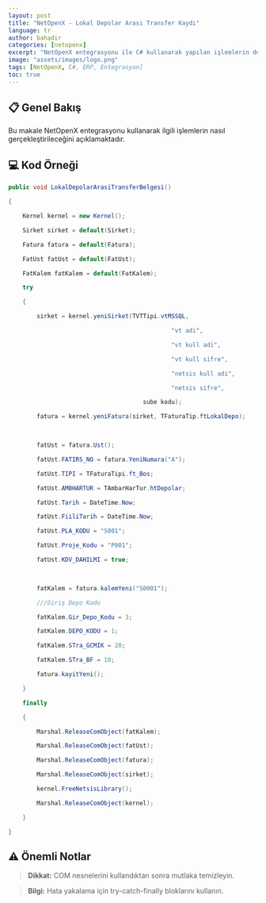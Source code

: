 ```yaml
---
layout: post
title: "NetOpenX - Lokal Depolar Arası Transfer Kaydı"
language: tr
author: bahadir
categories: [netopenx]
excerpt: "NetOpenX entegrasyonu ile C# kullanarak yapılan işlemlerin detaylı açıklaması ve örnek kodları."
image: "assets/images/logo.png"
tags: [NetOpenX, C#, ERP, Entegrasyon]
toc: true
---
```


## 📋 Genel Bakış

Bu makale NetOpenX entegrasyonu kullanarak ilgili işlemlerin nasıl gerçekleştirileceğini açıklamaktadır.

## 💻 Kod Örneği


```csharp
public void LokalDepolarArasiTransferBelgesi()

{

    Kernel kernel = new Kernel();

    Sirket sirket = default(Sirket);

    Fatura fatura = default(Fatura);

    FatUst fatUst = default(FatUst);

    FatKalem fatKalem = default(FatKalem);

    try

    {

        sirket = kernel.yeniSirket(TVTTipi.vtMSSQL,

                                              "vt adi",

                                              "vt kull adi",

                                              "vt kull sifre",

                                              "netsis kull adi",

                                              "netsis sifre",

                                      sube kodu);

        fatura = kernel.yeniFatura(sirket, TFaturaTip.ftLokalDepo);

        

        fatUst = fatura.Ust();

        fatUst.FATIRS_NO = fatura.YeniNumara("A");

        fatUst.TIPI = TFaturaTipi.ft_Bos;

        fatUst.AMBHARTUR = TAmbarHarTur.htDepolar;

        fatUst.Tarih = DateTime.Now;

        fatUst.FiiliTarih = DateTime.Now;

        fatUst.PLA_KODU = "S001";

        fatUst.Proje_Kodu = "P001";

        fatUst.KDV_DAHILMI = true;

        

        fatKalem = fatura.kalemYeni("S0001");

        ///Giriş Depo Kodu

        fatKalem.Gir_Depo_Kodu = 3;

        fatKalem.DEPO_KODU = 1;

        fatKalem.STra_GCMIK = 20;

        fatKalem.STra_BF = 10;

        fatura.kayitYeni();

    }

    finally

    {

        Marshal.ReleaseComObject(fatKalem);

        Marshal.ReleaseComObject(fatUst);

        Marshal.ReleaseComObject(fatura);

        Marshal.ReleaseComObject(sirket);

        kernel.FreeNetsisLibrary();

        Marshal.ReleaseComObject(kernel);

    }

}
```


## ⚠️ Önemli Notlar

> **Dikkat:** COM nesnelerini kullandıktan sonra mutlaka temizleyin.

> **Bilgi:** Hata yakalama için try-catch-finally bloklarını kullanın.

